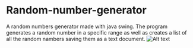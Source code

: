 # Random-number-generator

A random numbers generator made with java swing. The program generates a random number in a specific range as well as creates a list of all the random nambers saving them as a text document.
![Alt text](https://cloud.githubusercontent.com/assets/17210723/20252013/6d2e5072-a9ec-11e6-9945-ad3eed2c9c02.png)

